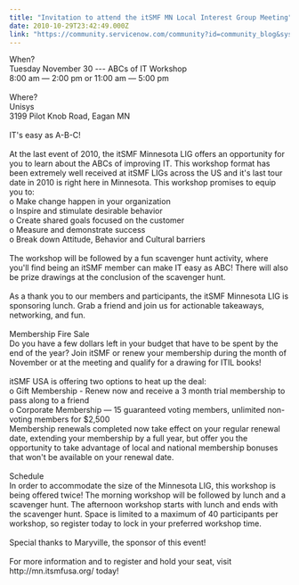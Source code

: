 ```yaml
---
title: "Invitation to attend the itSMF MN Local Interest Group Meeting"
date: 2010-10-29T23:42:49.000Z
link: "https://community.servicenow.com/community?id=community_blog&sys_id=15bcaa25dbd0dbc01dcaf3231f96199e"
---
```

<p>When?<br />Tuesday November 30 --- ABCs of IT Workshop<br />8:00 am — 2:00 pm or 11:00 am — 5:00 pm <br /><br />Where?<br />Unisys<br />3199 Pilot Knob Road, Eagan MN<br /><br />IT's easy as A-B-C!<br /><br />At the last event of 2010, the itSMF Minnesota LIG offers an opportunity for you to learn about the ABCs of improving IT. This workshop format has been extremely well received at itSMF LIGs across the US and it's last tour date in 2010 is right here in Minnesota. This workshop promises to equip you to: <br />o Make change happen in your organization<br />o Inspire and stimulate desirable behavior<br />o Create shared goals focused on the customer<br />o Measure and demonstrate success<br />o Break down Attitude, Behavior and Cultural barriers<br /><br />The workshop will be followed by a fun scavenger hunt activity, where you'll find being an itSMF member can make IT easy as ABC! There will also be prize drawings at the conclusion of the scavenger hunt.<br /><br />As a thank you to our members and participants, the itSMF Minnesota LIG is sponsoring lunch. Grab a friend and join us for actionable takeaways, networking, and fun.<br /><br />Membership Fire Sale<br />Do you have a few dollars left in your budget that have to be spent by the end of the year? Join itSMF or renew your membership during the month of November or at the meeting and qualify for a drawing for ITIL books! <br /><br />itSMF USA is offering two options to heat up the deal:<br />o Gift Membership - Renew now and receive a 3 month trial membership to pass along to a friend<br />o Corporate Membership — 15 guaranteed voting members, unlimited non-voting members for $2,500<br />Membership renewals completed now take effect on your regular renewal date, extending your membership by a full year, but offer you the opportunity to take advantage of local and national membership bonuses that won't be available on your renewal date.<br /><br />Schedule<br />In order to accommodate the size of the Minnesota LIG, this workshop is being offered twice! The morning workshop will be followed by lunch and a scavenger hunt. The afternoon workshop starts with lunch and ends with the scavenger hunt. Space is limited to a maximum of 40 participants per workshop, so register today to lock in your preferred workshop time. <br /> <br />Special thanks to Maryville, the sponsor of this event! <br /><br />For more information and to register and hold your seat, visit http://mn.itsmfusa.org/ today!</p>